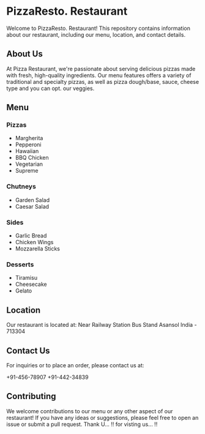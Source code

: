 # PizzaResto. Restaurant 

Welcome to PizzaResto. Restaurant! This repository contains information about our restaurant, including our menu, location, and contact details.
## About Us
At Pizza Restaurant, we're passionate about serving delicious pizzas made with fresh, high-quality ingredients. Our menu features offers a variety of traditional and specialty pizzas, as well as pizza dough/base, sauce, cheese type and you can opt. our veggies.

## Menu

### Pizzas
- Margherita
- Pepperoni
- Hawaiian
- BBQ Chicken
- Vegetarian
- Supreme

### Chutneys
- Garden Salad
- Caesar Salad

### Sides
- Garlic Bread
- Chicken Wings
- Mozzarella Sticks

### Desserts
- Tiramisu
- Cheesecake
- Gelato

## Location

Our restaurant is located at:
Near Railway Station
Bus Stand Asansol
India - 713304

## Contact Us

For inquiries or to place an order, please contact us at:

+91-456-78907
+91-442-34839

## Contributing

We welcome contributions to our menu or any other aspect of our restaurant! If you have any ideas or suggestions, please feel free to open an issue or submit a pull request.
Thank U... !! for visting us... !!
